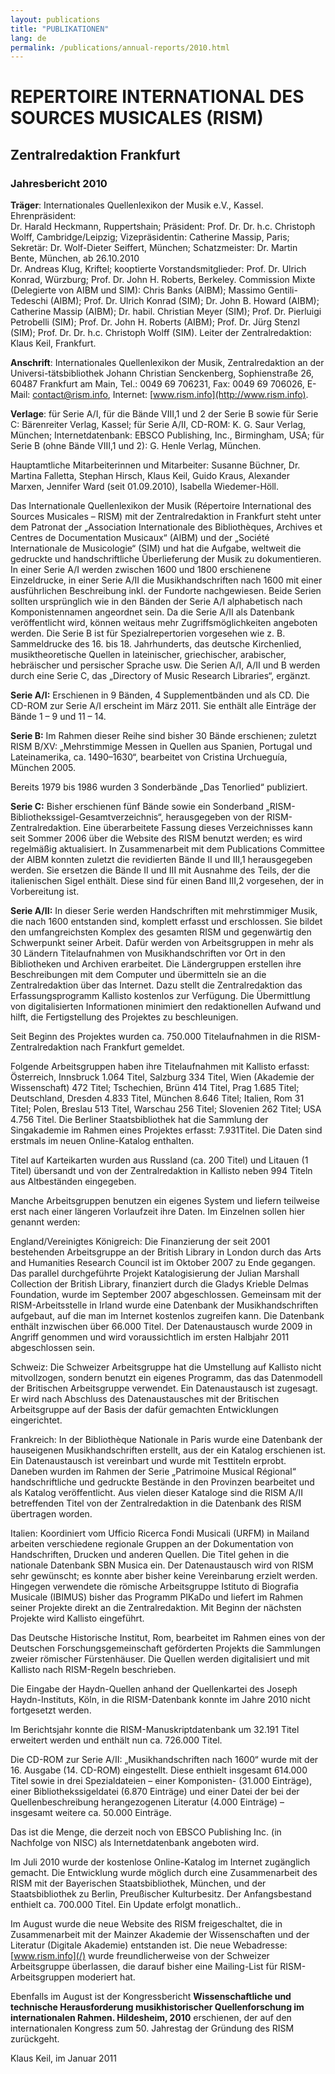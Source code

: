 ```yaml
---
layout: publications
title: "PUBLIKATIONEN"
lang: de
permalink: /publications/annual-reports/2010.html
---
```


# REPERTOIRE INTERNATIONAL DES SOURCES MUSICALES (RISM)

## Zentralredaktion Frankfurt

### Jahresbericht 2010

**Träger**: Internationales Quellenlexikon der Musik e.V., Kassel. Ehrenpräsident:  
Dr. Harald Heckmann, Ruppertshain; Präsident: Prof. Dr. Dr. h.c. Christoph Wolff, Cambridge/Leipzig; Vizepräsidentin: Catherine Massip, Paris; Sekretär: Dr. Wolf-Dieter Seiffert, München; Schatzmeister: Dr. Martin Bente, München, ab 26.10.2010  
Dr. Andreas Klug, Kriftel; kooptierte Vorstandsmitglieder: Prof. Dr. Ulrich Konrad, Würzburg; Prof. Dr. John H. Roberts, Berkeley. Commission Mixte (Delegierte von AIBM und SIM): Chris Banks (AIBM); Massimo Gentili-Tedeschi (AIBM); Prof. Dr. Ulrich Konrad (SIM); Dr. John B. Howard (AIBM); Catherine Massip (AIBM); Dr. habil. Christian Meyer (SIM); Prof. Dr. Pierluigi Petrobelli (SIM); Prof. Dr. John H. Roberts (AIBM); Prof. Dr. Jürg Stenzl (SIM); Prof. Dr. Dr. h.c. Christoph Wolff (SIM). Leiter der Zentralredaktion: Klaus Keil, Frankfurt.

**Anschrift**: Internationales Quellenlexikon der Musik, Zentralredaktion an der Universi-tätsbibliothek Johann Christian Senckenberg, Sophienstraße 26, 60487 Frankfurt am Main, Tel.: 0049 69 706231, Fax: 0049 69 706026, E-Mail: contact@rism.info, Internet: [www.rism.info](http://www.rism.info).

**Verlage**: für Serie A/I, für die Bände VIII,1 und 2 der Serie B sowie für Serie C: Bären­reiter Verlag, Kassel; für Serie A/II, CD-ROM: K. G. Saur Verlag, München; Internetda­­tenbank: EBSCO Publishing, Inc., Birmingham, USA; für Serie B (ohne Bände VIII,1 und 2): G. Henle Verlag, München.

Hauptamtliche Mitarbeiterinnen und Mitarbeiter: Susanne Büchner, Dr. Martina Falletta, Stephan Hirsch, Klaus Keil, Guido Kraus, Alexander Marxen, Jennifer Ward (seit 01.09.2010), Isabella Wiedemer-Höll.

Das Internationale Quellenlexikon der Musik (Répertoire International des Sources Musicales – RISM) mit der Zentralredaktion in Frankfurt steht unter dem Patronat der „Association Internationale des Bibliothèques, Archives et Centres de Documentation Musicaux“ (AIBM) und der „Société Internationale de Musicologie“ (SIM) und hat die Aufgabe, weltweit die gedruckte und handschriftliche Überlieferung der Musik zu doku­mentieren. In einer Serie A/I werden zwischen 1600 und 1800 erschienene Einzeldrucke, in einer Serie A/II die Musikhandschriften nach 1600 mit einer ausführlichen Beschreibung inkl. der Fundorte nachgewiesen. Beide Serien sollten ursprünglich wie in den Bänden der Serie A/I alphabetisch nach Komponistennamen angeordnet sein. Da die Serie A/II als Datenbank veröffentlicht wird, können weitaus mehr Zugriffsmöglichkeiten angeboten werden. Die Serie B ist für Spezialrepertorien vorgesehen wie z. B. Sammeldrucke des 16. bis 18. Jahrhunderts, das deutsche Kirchenlied, musiktheoretische Quellen in lateinischer, griechischer, arabischer, hebräischer und persischer Sprache usw. Die Serien A/I, A/II und B werden durch eine Serie C, das „Directory of Music Research Libraries“, ergänzt.

**Serie A/I:** Erschienen in 9 Bänden, 4 Supplementbänden und als CD. Die CD-ROM zur Serie A/I erscheint im März 2011. Sie enthält alle Einträge der Bände 1 – 9 und 11 – 14.

**Serie B:** Im Rahmen dieser Reihe sind bisher 30 Bände erschienen; zuletzt RISM B/XV: „Mehrstimmige Messen in Quellen aus Spanien, Portugal und Lateinamerika, ca. 1490–1630“, bearbeitet von Cristina Urchueguía, München 2005.

Bereits 1979 bis 1986 wurden 3 Sonderbände „Das Tenorlied“ publiziert.

**Serie C:** Bisher erschienen fünf Bände sowie ein Sonderband „RISM-Bibliothekssigel-Gesamtverzeichnis“, herausgegeben von der RISM-Zentralredaktion. Eine überarbeitete Fassung dieses Verzeichnisses kann seit Sommer 2006 über die Website des RISM benutzt werden; es wird regelmäßig aktualisiert. In Zusammenarbeit mit dem Publica­tions Committee der AIBM konnten zuletzt die revidierten Bände II und III,1 herausge­geben werden. Sie ersetzen die Bände II und III mit Ausnahme des Teils, der die italieni­schen Sigel enthält. Diese sind für einen Band III,2 vorgesehen, der in Vorbereitung ist.

**Serie A/II:** In dieser Serie werden Handschriften mit mehrstimmiger Musik, die nach 1600 entstanden sind, komplett erfasst und erschlossen. Sie bildet den umfangreichsten Komplex des gesamten RISM und gegenwärtig den Schwerpunkt seiner Arbeit. Dafür werden von Arbeitsgruppen in mehr als 30 Ländern Titelaufnahmen von Musikhand­schriften vor Ort in den Bibliotheken und Archiven erarbeitet. Die Ländergruppen erstel­len ihre Beschreibungen mit dem Computer und übermitteln sie an die Zentralredaktion über das Internet. Dazu stellt die Zentralredaktion das Erfassungsprogramm Kallisto kostenlos zur Verfügung. Die Übermittlung von digitalisierten Informationen minimiert den redaktionellen Aufwand und hilft, die Fertigstellung des Projektes zu beschleunigen.

Seit Beginn des Projektes wurden ca. 750.000 Titelaufnahmen in die RISM-Zentral­redaktion nach Frankfurt gemeldet.

Folgende Arbeitsgruppen haben ihre Titelaufnahmen mit Kallisto erfasst: Österreich, Innsbruck 1.064 Titel, Salzburg 334 Titel, Wien (Akademie der Wissenschaft) 472 Titel; Tschechien, Brünn 414 Titel, Prag 1.685 Titel; Deutschland, Dresden 4.833 Titel, München 8.646 Titel; Italien, Rom 31 Titel; Polen, Breslau 513 Titel, Warschau 256 Titel; Slovenien 262 Titel; USA 4.756 Titel. Die Berliner Staatsbibliothek hat die Sammlung der Singakademie im Rahmen eines Projektes erfasst: 7.931Titel. Die Daten sind erstmals im neuen Online-Katalog enthalten.

Titel auf Karteikarten wurden aus Russland (ca. 200 Titel) und Litauen (1 Titel) übersandt und von der Zentralredaktion in Kallisto neben 994 Titeln aus Altbeständen eingegeben.

Manche Arbeitsgruppen benutzen ein eigenes System und liefern teilweise erst nach einer längeren Vorlaufzeit ihre Daten. Im Einzelnen sollen hier genannt werden:

England/Vereinigtes Königreich: Die Finanzierung der seit 2001 bestehenden Arbeits­gruppe an der British Library in London durch das Arts and Humanities Research Coun­cil ist im Oktober 2007 zu Ende gegangen. Das parallel durchgeführte Projekt Katalogi­sierung der Julian Marshall Collection der British Library, finanziert durch die Gladys Krieble Delmas Foundation, wurde im September 2007 abgeschlossen. Gemeinsam mit der RISM-Arbeitsstelle in Irland wurde eine Datenbank der Musikhandschriften aufge­baut, auf die man im Internet kostenlos zugreifen kann. Die Datenbank enthält inzwischen über 66.000 Titel. Der Datenaustausch wurde 2009 in Angriff genommen und wird voraussichtlich im ersten Halbjahr 2011 abgeschlossen sein.

Schweiz: Die Schweizer Arbeitsgruppe hat die Umstellung auf Kallisto nicht mitvollzogen, sondern benutzt ein eigenes Programm, das das Datenmodell der Britischen Arbeitsgruppe verwendet. Ein Datenaustausch ist zugesagt. Er wird nach Abschluss des Datenaustausches mit der Britischen Arbeitsgruppe auf der Basis der dafür gemachten Entwicklungen eingerichtet.

Frankreich: In der Bibliothèque Nationale in Paris wurde eine Datenbank der haus­eigenen Musikhandschriften erstellt, aus der ein Katalog erschienen ist. Ein Datenaus­tausch ist vereinbart und wurde mit Testtiteln erprobt. Daneben wurden im Rahmen der Serie „Patrimoine Musical Régional“ handschriftliche und gedruckte Bestände in den Provinzen bearbeitet und als Katalog veröffentlicht. Aus vielen dieser Kataloge sind die RISM A/II betreffenden Titel von der Zentralredaktion in die Datenbank des RISM über­tragen worden.

Italien: Koordiniert vom Ufficio Ricerca Fondi Musicali (URFM) in Mailand arbeiten verschiedene regionale Gruppen an der Dokumentation von Handschriften, Drucken und anderen Quellen. Die Titel gehen in die nationale Datenbank SBN Musica ein. Der Datenaustausch wird von RISM sehr gewünscht; es konnte aber bisher keine Verein­barung erzielt werden. Hingegen verwendete die römische Arbeitsgruppe Istituto di Bio­grafia Musicale (IBIMUS) bisher das Programm PIKaDo und liefert im Rahmen seiner Projekte direkt an die Zentralredaktion. Mit Beginn der nächsten Projekte wird Kallisto eingeführt.

Das Deutsche Historische Institut, Rom, bearbeitet im Rahmen eines von der Deutschen Forschungsgemeinschaft geförderten Projekts die Sammlungen zweier römischer Fürstenhäuser. Die Quellen werden digitalisiert und mit Kallisto nach RISM-Regeln beschrieben.

Die Eingabe der Haydn-Quellen anhand der Quellenkartei des Joseph Haydn-Instituts, Köln, in die RISM-Datenbank konnte im Jahre 2010 nicht fortgesetzt werden.

Im Berichtsjahr konnte die RISM-Manuskriptdatenbank um 32.191 Titel erweitert werden und enthält nun ca. 726.000 Titel.

Die CD-ROM zur Serie A/II: „Musikhandschriften nach 1600“ wurde mit der 16. Ausgabe (14. CD-ROM) eingestellt. Diese enthielt insgesamt 614.000 Titel sowie in drei Spezialdateien – einer Komponisten- (31.000 Einträge), einer Bibliothekssigeldatei (6.870 Einträge) und einer Datei der bei der Quellenbeschreibung herangezogenen Literatur (4.000 Einträge) – insgesamt weitere ca. 50.000 Einträge.

Das ist die Menge, die derzeit noch von EBSCO Publishing Inc. (in Nachfolge von NISC) als Internetdatenbank angeboten wird.

Im Juli 2010 wurde der kostenlose Online-Katalog im Internet zugänglich gemacht. Die Entwicklung wurde möglich durch eine Zusammenarbeit des RISM mit der Bayerischen Staatsbibliothek, München, und der Staatsbibliothek zu Berlin, Preußischer Kulturbesitz. Der Anfangsbestand enthielt ca. 700.000 Titel. Ein Update erfolgt monatlich..

Im August wurde die neue Website des RISM freigeschaltet, die in Zusammenarbeit mit der Mainzer Akademie der Wissenschaften und der Literatur (Digitale Akademie) entstanden ist. Die neue Webadresse: [www.rism.info](/) wurde freundlicherweise von der Schweizer Arbeitsgruppe überlassen, die darauf bisher eine Mailing-List für RISM-Arbeitsgruppen moderiert hat.

Ebenfalls im August ist der Kongressbericht **Wissenschaftliche und technische Herausforderung musikhistorischer Quellenforschung im internationalen Rahmen. Hildesheim, 2010** erschienen, der auf den internationalen Kongress zum 50. Jahrestag der Gründung des RISM zurückgeht.

Klaus Keil, im Januar 2011